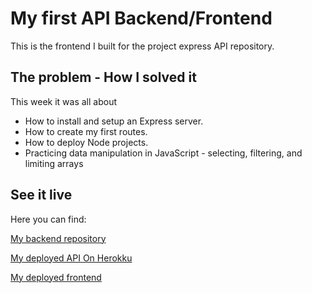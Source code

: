# My first API Backend/Frontend
 This is the frontend I built for the project express API repository.


## The problem - How I solved it

This week it was all about 

- How to install and setup an Express server.
- How to create my first routes.
- How to deploy Node projects.
- Practicing data manipulation in JavaScript - selecting, filtering, and limiting arrays


## See it live

Here you can find:

<a href="https://github.com/esteficodes/project-express-api">My backend repository</a>

<a href="https://books-by-estefi.herokuapp.com/books">My deployed API On Herokku</a>

<a href="https://myfirstbackendfrontendapi.netlify.app">My deployed frontend</a>